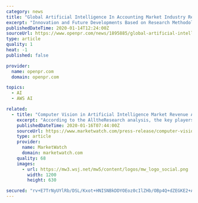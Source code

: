 ```yaml
---
category: news
title: "Global Artificial Intelligence In Accounting Market Industry Revenue To Surge To US$ 7,085 Million By 2025"
excerpt: "Innovation and Future Developments Based on Research Methodology The global market 2019 report Artificial Intelligence in Accounting Market includes identifying and comparing major competitors AWS, Microsoft, Intuit, Xero, Sage, UiPath, OSP, AppZen, Kore.ai, IBM, and YayPay. For this, the Artificial Intelligence in Accounting Market report ..."
publishedDateTime: 2020-01-14T12:24:00Z
sourceUrl: https://www.openpr.com/news/1895885/global-artificial-intelligence-in-accounting-market-industry
type: article
quality: 1
heat: -1
published: false

provider:
  name: openpr.com
  domain: openpr.com

topics:
  - AI
  - AWS AI

related:
  - title: "Computer Vision in Artificial Intelligence Market Revenue Analysis by Top Players"
    excerpt: "According to the AlltheResearch analysis, the key players in the Computer Vision in Artificial Intelligence industry are Cognex Corporation, Omron Corporation, Intel Corporation, Basler AG and Google LLC."
    publishedDateTime: 2020-01-16T07:44:00Z
    sourceUrl: https://www.marketwatch.com/press-release/computer-vision-in-artificial-intelligence-market-revenue-analysis-by-top-players-2020-01-16
    type: article
    provider:
      name: MarketWatch
      domain: marketwatch.com
    quality: 68
    images:
      - url: https://mw3.wsj.net/mw5/content/logos/mw_logo_social.png
        width: 1200
        height: 630

secured: "rv+E7TrNyUYlRb/DSL/Kxot+HNISNBkDDYOEoz0cIlZHb/OBp4Q+dZEGKE2+A0wPev4bi/zARN/jXsu+E4d5MhQihFPu+AIqV/Ss7NCVCA2tRF5/mQytJVHP+rHv3lNJadfOGVd5o2MyW4RzmLy3NvjNwsQR7aXQVkgpxEep+xAyrpoq/0m3EWiHi5JhIWysX5W7q3vgGrO7oHDXvrNQH3dCZWq51xGBmDCvK+KmWtNRVkIPK6JozQKhXZFnajhDIlxuMcrY3k+1oQTrzZlQopIXzqp5cZdwo2qan97kbg0=;CjtAa1TPTDhUjDntd2PnEw=="
---
```


